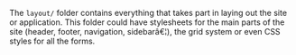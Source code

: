 The `layout/` folder contains everything that takes part in laying out the site or application. This folder could have stylesheets for the main parts of the site (header, footer, navigation, sidebarâ€¦), the grid system or even CSS styles for all the forms.